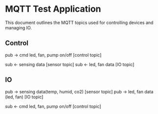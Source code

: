 # MQTT Test Application

This document outlines the MQTT topics used for controlling devices and managing IO.

## Control

pub -> cmd led, fan, pump on/off [control topic]

sub <- sensing data [sensor topic]
sub <- led, fan data [IO topic]

## IO

pub -> sensing data(temp, humid, co2) [sensor topic]
pub -> led, fan data (led, fan)  [IO topic]

sub <- cmd led, fan, pump on/off [control topic]
